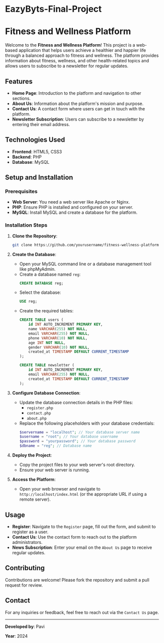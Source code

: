 # EazyByts-Final-Project
# Fitness and Wellness Platform

Welcome to the **Fitness and Wellness Platform**! This project is a web-based application that helps users achieve a healthier and happier life through a balanced approach to fitness and wellness. The platform provides information about fitness, wellness, and other health-related topics and allows users to subscribe to a newsletter for regular updates.

## Features

- **Home Page**: Introduction to the platform and navigation to other sections.
- **About Us**: Information about the platform's mission and purpose.
- **Contact Us**: A contact form where users can get in touch with the platform.
- **Newsletter Subscription**: Users can subscribe to a newsletter by entering their email address.

## Technologies Used

- **Frontend**: HTML5, CSS3
- **Backend**: PHP
- **Database**: MySQL

## Setup and Installation

### Prerequisites

- **Web Server**: You need a web server like Apache or Nginx.
- **PHP**: Ensure PHP is installed and configured on your server.
- **MySQL**: Install MySQL and create a database for the platform.

### Installation Steps

1. **Clone the Repository**:
    ```bash
    git clone https://github.com/yourusername/fitness-wellness-platform.git
    ```
2. **Create the Database**:
    - Open your MySQL command line or a database management tool like phpMyAdmin.
    - Create a database named `reg`:
      ```sql
      CREATE DATABASE reg;
      ```
    - Select the database:
      ```sql
      USE reg;
      ```
    - Create the required tables:
      ```sql
      CREATE TABLE users (
          id INT AUTO_INCREMENT PRIMARY KEY,
          name VARCHAR(255) NOT NULL,
          email VARCHAR(255) NOT NULL,
          phone VARCHAR(10) NOT NULL,
          age INT NOT NULL,
          gender VARCHAR(10) NOT NULL,
          created_at TIMESTAMP DEFAULT CURRENT_TIMESTAMP
      );

      CREATE TABLE newsletter (
          id INT AUTO_INCREMENT PRIMARY KEY,
          email VARCHAR(255) NOT NULL,
          created_at TIMESTAMP DEFAULT CURRENT_TIMESTAMP
      );
      ```

3. **Configure Database Connection**:
    - Update the database connection details in the PHP files:
      - `register.php`
      - `contact.php`
      - `about.php`
    - Replace the following placeholders with your database credentials:
      ```php
      $servername = "localhost"; // Your database server name
      $username = "root"; // Your database username
      $password = "yourpassword"; // Your database password
      $dbname = "reg"; // Database name
      ```

4. **Deploy the Project**:
    - Copy the project files to your web server's root directory.
    - Ensure your web server is running.

5. **Access the Platform**:
    - Open your web browser and navigate to `http://localhost/index.html` (or the appropriate URL if using a remote server).

## Usage

- **Register**: Navigate to the `Register` page, fill out the form, and submit to register as a user.
- **Contact Us**: Use the contact form to reach out to the platform administrators.
- **News Subscription**: Enter your email on the `About Us` page to receive regular updates.

## Contributing

Contributions are welcome! Please fork the repository and submit a pull request for review.

## Contact

For any inquiries or feedback, feel free to reach out via the `Contact Us` page.

---

**Developed by**: Pavi

**Year**: 2024


